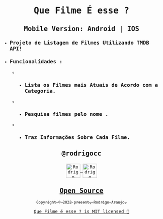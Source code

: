 <samp>

# <p align='center'>Que Filme É esse ?</p>
## <p align='center'>Mobile Version: Android | IOS</p>

- ### Projeto de Listagem de Filmes Utilizando TMDB API!

- ### Funcionalidades :
   - - ### Lista os Filmes mais Atuais de Acordo com a Categoria.
  - - ###  Pesquisa filmes pelo nome .
  - - ### Traz Informações Sobre Cada Filme.

<p align="center">


 

</p>


## <p align='center'>@rodrigocc</p>

<p align="center">
<a href="https://github.com/rodrigocc">
  <img align="center" alt="Rodrigo Araujo | GitHub" width="45px" src="assets\images\github ico.png" />

<a href="https://www.linkedin.com/in/rodrigo-araujo-1a8509174/">
  <img align="center" alt="Rodrigo Araujo | LinkedIn" width="45px" src="assets\images\linkedin ico.ico" />

</p>

<h2 align="center">
  Open Source
</h2>
<p align="center">
  <sub>Copyright © 2022-present, Rodrigo Araujo.</sub>
</p>
<p align="center">Que Filme é esse ? <a href="/LICENSE">is MIT licensed 💖</a></p>
</samp>
